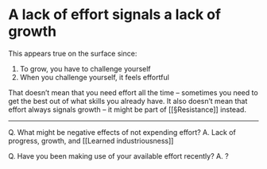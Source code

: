 # A lack of effort signals a lack of growth 
This appears true on the surface since:
1. To grow, you have to challenge yourself
2. When you challenge yourself, it feels effortful

That doesn’t mean that you need effort all the time – sometimes you need to get the best out of what skills you already have. It also doesn’t mean that effort always signals growth – it might be part of [[§Resistance]] instead.

---

Q. What might be negative effects of not expending effort?
A. Lack of progress, growth, and [[Learned industriousness]]

Q. Have you been making use of your available effort recently?
A. ?

<!-- #p1 -->

<!-- {BearID:AA6C5EA7-8223-4730-B4C8-FF1381EB9CE4-2493-00000A0EEA9FB8FD} -->
